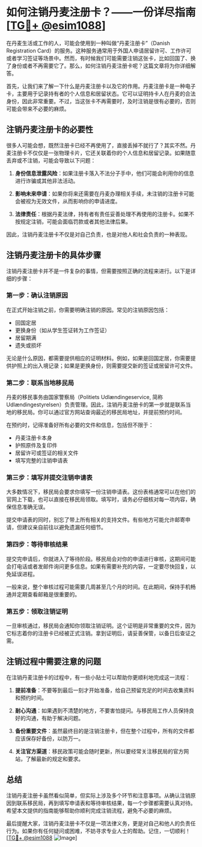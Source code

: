 # 如何注销丹麦注册卡？——一份详尽指南[[TG💪+ @esim1088](https://t.me/s/esim1088)]

在丹麦生活或工作的人，可能会使用到一种叫做“丹麦注册卡”（Danish Registration Card）的服务。这种服务通常用于外国人申请居留许可、工作许可或者学习签证等场景中。然而，有时候我们可能需要注销这张卡，比如回国了、换了身份或者不再需要它了。那么，如何注销丹麦注册卡呢？这篇文章将为你详细解答。

首先，让我们来了解一下什么是丹麦注册卡以及它的作用。丹麦注册卡是一种电子卡，主要用于记录持有者的个人信息和居留状态。它可以证明持卡人在丹麦的合法身份，因此非常重要。不过，当这张卡不再需要时，及时注销是很有必要的，否则可能会带来不必要的麻烦。

## 注销丹麦注册卡的必要性

很多人可能会想，既然注册卡已经不再使用了，直接丢掉不就行了？其实不然。丹麦注册卡不仅仅是一张物理卡片，它还关联着你的个人信息和居留记录。如果随意丢弃或不注销，可能会导致以下问题：

1. **身份信息泄露风险**：如果注册卡落入不法分子手中，他们可能会利用你的信息进行诈骗或其他非法活动。
   
2. **影响未来申请**：如果你将来还需要在丹麦办理相关手续，未注销的注册卡可能会被视为无效文件，从而影响你的申请进度。

3. **法律责任**：根据丹麦法律，持有者有责任妥善处理不再使用的注册卡。如果不按规定注销，可能会面临罚款或者其他法律后果。

因此，注销丹麦注册卡不仅是对自己负责，也是对他人和社会负责的一种表现。

## 注销丹麦注册卡的具体步骤

注销丹麦注册卡并不是一件复杂的事情，但需要按照正确的流程来进行。以下是详细的步骤：

### 第一步：确认注销原因

在正式开始注销之前，你需要明确注销的原因。常见的注销原因包括：

- 回国定居
- 更换身份（如从学生签证转为工作签证）
- 居留期满
- 遗失或损坏

无论是什么原因，都需要提供相应的证明材料。例如，如果是回国定居，你需要提供护照上的出入境记录；如果是更换身份，则需要提交新的签证或居留许可文件。

### 第二步：联系当地移民局

丹麦的移民事务由国家警察局（Politiets Udlændingeservice, 简称Udlændingestyrelsen）负责管理。因此，注销丹麦注册卡的第一步就是联系当地的移民局。你可以通过官方网站查询最近的移民局地址，并提前预约时间。

在预约时，记得准备好所有必要的文件和信息，包括但不限于：

- 丹麦注册卡本身
- 护照原件及复印件
- 居留许可或签证的相关文件
- 填写完整的注销申请表

### 第三步：填写并提交注销申请表

大多数情况下，移民局会要求你填写一份注销申请表。这份表格通常可以在他们的官网上下载，也可以直接在移民局领取。填写时，请务必仔细核对每一项内容，确保信息准确无误。

提交申请表的同时，别忘了带上所有相关的支持文件。有些地方可能允许邮寄申请，但建议亲自前往以避免遗漏任何细节。

### 第四步：等待审核结果

提交完申请后，你就进入了等待阶段。移民局会对你的申请进行审核，这期间可能会打电话或者发邮件询问更多信息。如果有需要补充的内容，一定要尽快回复，以免延误进程。

一般来说，整个审核过程可能需要几周甚至几个月的时间。在此期间，保持手机畅通并定期查看邮箱是很重要的。

### 第五步：领取注销证明

一旦审核通过，移民局会通知你领取注销证明。这个证明是非常重要的文件，因为它标志着你的注册卡已经被正式注销。拿到证明后，请妥善保管，以备日后查证之需。

## 注销过程中需要注意的问题

在注销丹麦注册卡的过程中，有一些小贴士可以帮助你更顺利地完成这一流程：

1. **提前准备**：不要等到最后一刻才开始准备，给自己预留充足的时间去收集资料和预约时间。

2. **耐心沟通**：如果遇到不清楚的地方，不要害怕提问。与移民局工作人员保持良好的沟通，有助于解决问题。

3. **备份重要文件**：虽然最终目的是注销注册卡，但在整个过程中，所有的文件都应该保存好备份，以防万一。

4. **关注官方渠道**：移民政策可能会随时更新，所以要经常关注移民局的官方网站，了解最新的规定和要求。

## 总结

注销丹麦注册卡虽然看似简单，但实际上涉及多个环节和注意事项。从确认注销原因到联系移民局，再到填写申请表和等待审核结果，每一个步骤都需要认真对待。希望本文提供的指南能够帮助你顺利完成注销流程，避免不必要的麻烦。

最后提醒大家，注销丹麦注册卡不仅是一项法律义务，更是对自己和他人的负责任行为。如果你有任何疑问或困难，不妨寻求专业人士的帮助。记住，一切顺利！[[TG💪+ @esim1088](https://t.me/s/esim1088) ![Image](https://i.postimg.cc/4NQfJmqS/Snipaste-2025-05-13-00-14-12.png)]